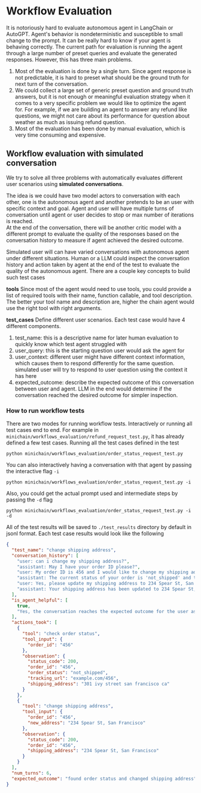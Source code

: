 # Workflow Evaluation

It is notoriously hard to evaluate autonomous agent in LangChain or AutoGPT. Agent's behavior
is nondeterministic and susceptible to small change to the prompt. It can be really hard to
know if your agent is behaving correctly. The current path for evaluation is running the agent
through a large number of preset queries and evaluate the generated responses. However, this
has three main problems.

1. Most of the evaluation is done by a single turn. Since agent response is not predictable, it
   is hard to preset what should be the ground truth for next turn of the conversation.
2. We could collect a large set of generic preset question and ground truth answers, but it is not
   enough or meaningful evaluation strategy when it comes to a very specific problem we
   would like to optimize the agent for. For example, if we are building an agent to answer any
   refund like questions, we might not care about its performance for question about weather as
   much as issuing refund question.
2. Most of the evaluation has been done by manual evaluation, which is very time consuming and
   expensive.

## Workflow evaluation with simulated conversation

We try to solve all three problems with automatically evaluates different user scenarios using
**simulated conversations**.

The idea is we could have two model actors to conversation with each other, one is the
autonomous agent and another pretends to be an user with specific context and goal. Agent and 
user will have multiple turns of conversation until agent or user decides to stop or max number 
of iterations is reached.  
At the end of the conversation, there will be another critic model with a different prompt to
evaluate the quality of the responses based on the conversation history to measure if agent
achieved the desired outcome.

Simulated user will can have varied conversations with autonomous agent under different 
situations. Human or a LLM could inspect the conversation history and action taken by 
agent at the end of the test to evaluate the quality of the autonomous agent.
There are a couple key concepts to build such test cases

**tools** Since most of the agent would need to use tools, you could provide a list of
required tools with their name, function callable, and tool description. The better your tool
name and description are, higher the chain agent would use the right tool with right arguments.

**test_cases** Define different user scenarios. Each test case would have 4 different components.

1. test_name: this is a descriptive name for later human evaluation to quickly know which test
   agent struggled with
2. user_query: this is the starting question user would ask the agent for
3. user_context: different user might have different context information, which causes them to
   respond differently for the same question. simulated user will try to respond to user
   question using the context it has here
4. expected_outcome: describe the expected outcome of this conversation between user and agent.
   LLM in the end would determine if the conversation reached the desired outcome for simpler
   inspection.

### How to run workflow tests

There are two modes for running workflow tests. Interactively or running all test cases end to end.
For example in `minichain/workflows_evaluation/refund_request_test.py`, it has already defined
a few test cases.
Running all the test cases defined in the test

```shell
python minichain/workflows_evaluation/order_status_request_test.py
```

You can also interactively having a conversation with that agent by passing the interactive
flag `-i`

```shell
python minichain/workflows_evaluation/order_status_request_test.py -i
```

Also, you could get the actual prompt used and intermediate steps by passing the `-d` flag

```shell
python minichain/workflows_evaluation/order_status_request_test.py -i -d
```

All of the test results will be saved to `./test_results` directory by default in jsonl format.
Each test case results would look like the following

```json
{
  "test_name": "change shipping address",
  "conversation_history": [
    "user: can i change my shipping address?",
    "assistant: May I have your order ID please?",
    "user: My order ID is 456 and I would like to change my shipping address to 234 Spear St, San Francisco",
    "assistant: The current status of your order is 'not_shipped' and the tracking URL is example.com/456. Would you like to proceed with changing the shipping address?",
    "user: Yes, please update my shipping address to 234 Spear St, San Francisco",
    "assistant: Your shipping address has been updated to 234 Spear St, San Francisco. Is there anything else I can assist you with?"
  ],
  "is_agent_helpful": [
    true,
    "Yes, the conversation reaches the expected outcome for the user as the assistant confirms the order status and successfully updates the shipping address as requested by the user"
  ],
  "actions_took": [
    {
      "tool": "check order status",
      "tool_input": {
        "order_id": "456"
      },
      "observation": {
        "status_code": 200,
        "order_id": "456",
        "order_status": "not_shipped",
        "tracking_url": "example.com/456",
        "shipping_address": "301 ivy street san francisco ca"
      }
    },
    {
      "tool": "change shipping address",
      "tool_input": {
        "order_id": "456",
        "new_address": "234 Spear St, San Francisco"
      },
      "observation": {
        "status_code": 200,
        "order_id": "456",
        "shipping_address": "234 Spear St, San Francisco"
      }
    }
  ],
  "num_turns": 6,
  "expected_outcome": "found order status and changed shipping address"
}
```
